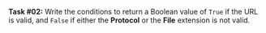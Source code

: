 **Task #02:** Write the conditions to return a Boolean value of `True` if the URL is valid, and `False` if either the **Protocol** or the **File** extension is not valid.
